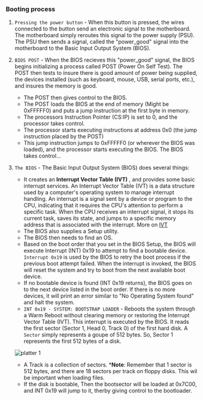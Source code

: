 ### Booting process
1. `Pressing the power button` - When this button is pressed, the wires connected to the button send an electronic signal to the motherboard. The motherboard simply reroutes this signal to the power supply (PSU). The PSU then sends a signal, called the "power_good" signal into the motherboard to the Basic Input Output System (BIOS).

2. `BIOS POST` - When the BIOS recieves this "power_good" signal, the BIOS begins initializing a process called POST (Power On Self Test). The POST then tests to insure there is good amount of power being supplied, the devices installed (such as keyboard, mouse, USB, serial ports, etc.), and insures the memory is good. 
      - The POST then gives control to the BIOS. 
      - The POST loads the BIOS at the end of memory (Might be 0xFFFFF0) and puts a jump instruction at the first byte in memory.
      - The processors Instruction Pointer (CS:IP) is set to 0, and the processor takes control.
      - The processor starts executing instructions at address 0x0 (the jump instruction placed by the POST)
      - This jump instruction jumps to 0xFFFFF0 (or wherever the BIOS was loaded), and the processor starts executing the BIOS.
The BIOS takes control...

3. `The BIOS` - The Basic Input Output System (BIOS) does several things:
      - It creates an **Interrupt Vector Table (IVT)** , and provides some basic interrupt services. An Interrupt Vector Table (IVT) is a data structure used by a computer's operating system to manage interrupt handling. An interrupt is a signal sent by a device or program to the CPU, indicating that it requires the CPU's attention to perform a specific task. When the CPU receives an interrupt signal, it stops its current task, saves its state, and jumps to a specific memory address that is associated with the interrupt. More on [IVT](IVT.md)
      - The BIOS also supplies a Setup utility.
      - The BIOS then needs to find an OS. 
      - Based on the boot order that you set in the BIOS Setup, the BIOS will execute Interrupt (INT) 0x19 to attempt to find a bootable device. `Interrupt 0x19` is used by the BIOS to retry the boot process if the previous boot attempt failed. When the interrupt is invoked, the BIOS will reset the system and try to boot from the next available boot device.
      - If no bootable device is found (INT 0x19 returns), the BIOS goes on to the next device listed in the boot order. If there is no more devices, it will print an error similar to "No Operating System found" and halt the system.
      - `INT 0x19 - SYSTEM: BOOTSTRAP LOADER` - Reboots the system through a Warm Reboot without clearing memory or restoring the Interrupt Vector Table (IVT). This interrupt is executed by the BIOS. It reads the first sector (Sector 1, Head 0, Track 0) of the first hard disk. A `Sector` simply represents a goupe of 512 bytes. So, Sector 1 represents the first 512 bytes of a disk.

       
      ![platter 1](https://user-images.githubusercontent.com/65494407/231854822-b0f153e4-20f8-493a-837c-16153ef12784.gif)
       
       
      - A Track is a collection of sectors.
    ***Note**: Remember that 1 sector is 512 bytes, and there are 18 sectors per track on floppy disks. This wil be important when loading files.
      - If the disk is bootable, Then the bootsector will be loaded at 0x7C00, and INT 0x19 will jump to it, therby giving control to the bootloader.
